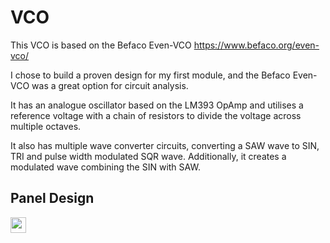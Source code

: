 # VCO
This VCO is based on the Befaco Even-VCO https://www.befaco.org/even-vco/

I chose to build a proven design for my first module, and the Befaco Even-VCO was a great option for circuit analysis.

It has an analogue oscillator based on the LM393 OpAmp and utilises a reference voltage with a chain of resistors to divide the voltage across multiple octaves. 

It also has multiple wave converter circuits, converting a SAW wave to SIN, TRI and pulse width modulated SQR wave. Additionally, it creates a modulated wave combining the SIN with SAW.   

## Panel Design

<img src="[https://github.com/favicon.ico](https://github.com/pipthepilot/Eurorack/blob/main/VCO/MODULE%20-%20NS%20VCO.png)https://github.com/pipthepilot/Eurorack/blob/main/VCO/MODULE%20-%20NS%20VCO.png" width="25">
